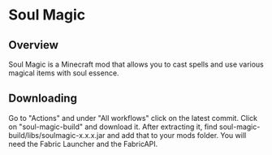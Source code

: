 # Soul Magic

## Overview

Soul Magic is a Minecraft mod that allows you to cast spells and use various magical items with soul essence.

## Downloading

Go to "Actions" and under "All workflows" click on the latest commit. Click on "soul-magic-build" and download it. After extracting it, find soul-magic-build/libs/soulmagic-x.x.x.jar and add that to your mods folder. You will need the Fabric Launcher and the FabricAPI.
